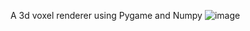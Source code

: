 A 3d voxel renderer using Pygame and Numpy
![image](https://github.com/SardineMilk/Voxel-Game-V6/assets/152029833/b11935b2-a2f5-4108-ada3-720df36e70f1)
